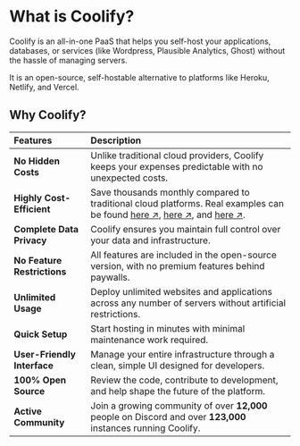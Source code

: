 # What is Coolify?

Coolify is an all-in-one PaaS that helps you self-host your applications, databases, or services (like Wordpress, Plausible Analytics, Ghost) without the hassle of managing servers.

It is an open-source, self-hostable alternative to platforms like Heroku, Netlify, and Vercel.

## Why Coolify?
| Features |  Description |
| :--------------------- | :--------------------------------------------------------------------------------------------------------------------- |
| **No Hidden Costs**    | Unlike traditional cloud providers, Coolify keeps your expenses predictable with no unexpected costs.                  |
| **Highly Cost-Efficient** | Save thousands monthly compared to traditional cloud platforms. Real examples can be found [here ↗](https://twitter.com/heyandras/status/1742078215986860460), [here ↗](https://twitter.com/heyandras/status/1752209429276086688), and [here ↗](https://twitter.com/heyandras/status/1724510876256944244). |
| **Complete Data Privacy** | Coolify ensures you maintain full control over your data and infrastructure.                                          |
| **No Feature Restrictions** | All features are included in the open-source version, with no premium features behind paywalls.                      |
| **Unlimited Usage**    | Deploy unlimited websites and applications across any number of servers without artificial restrictions.             |
| **Quick Setup**        | Start hosting in minutes with minimal maintenance work required.                                                     |
| **User-Friendly Interface** | Manage your entire infrastructure through a clean, simple UI designed for developers.                                |
| **100% Open Source**   | Review the code, contribute to development, and help shape the future of the platform.                                |
| **Active Community**   | Join a growing community of over **12,000** people on Discord and over **123,000** instances running Coolify.                  |